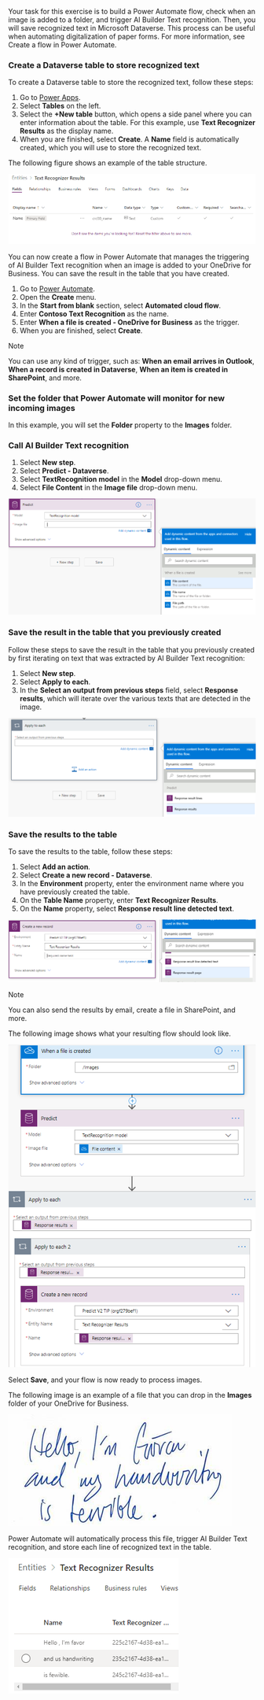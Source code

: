 Your task for this exercise is to build a Power Automate flow, check when an image is added to a folder, and trigger AI Builder Text recognition. Then, you will save recognized text in Microsoft Dataverse. This process can be useful when automating digitalization of paper forms. For more information, see Create a flow in Power Automate.

### Create a Dataverse table to store recognized text

To create a Dataverse table to store the recognized text, follow these steps:

1. Go to [Power Apps](https://make.powerapps.com).
2. Select **Tables** on the left.
3. Select the **+New table** button, which opens a side panel where you can enter information about the table. For this example, use **Text Recognizer Results** as the display name.
4. When you are finished, select **Create**. A **Name** field is automatically created, which you will use to store the recognized text.

The following figure shows an example of the table structure.

![Screenshot of the Text Recognizer Results table Fields tab showing the Name, Data type, Type, and other fields.](../media/image-2.png)

You can now create a flow in Power Automate that manages the triggering of AI Builder Text recognition when an image is added to your OneDrive for Business. You can save the result in the table that you have created.

1. Go to [Power Automate](https://flow.microsoft.com/).
2. Open the **Create** menu.
3. In the **Start from blank** section, select **Automated cloud flow**.
4. Enter **Contoso Text Recognition** as the name.
5. Enter **When a file is created - OneDrive for Business** as the trigger.
6. When you are finished, select **Create**.

> [!NOTE]
> You can use any kind of trigger, such as: **When an email arrives in Outlook**, **When a record is created in Dataverse**, **When an item is created in SharePoint**, and more.

### Set the folder that Power Automate will monitor for new incoming images

In this example, you will set the **Folder** property to the **Images** folder.

### Call AI Builder Text recognition

1. Select **New step**.
2. Select **Predict - Dataverse**.
3. Select **TextRecognition model** in the **Model** drop-down menu.
4. Select **File Content** in the **Image file** drop-down menu.

![Screenshot of the Predict step with the Image file Add dynamic content drop-down menu. Under When a file is created, File content is selected.](../media/image-3.png)

### Save the result in the table that you previously created

Follow these steps to save the result in the table that you previously created by first iterating on text that was extracted by AI Builder Text recognition:

1. Select **New step**.
2. Select **Apply to each**.
3. In the **Select an output from previous steps** field, select **Response results**, which will iterate over the various texts that are detected in the image.

![Screenshot of the Apply to each step with the Select an output Add dynamic content drop-down menu. Under Predict, Response results is selected.](../media/image-4.png)

### Save the results to the table

To save the results to the table, follow these steps:

1. Select **Add an action**.
2. Select **Create a new record - Dataverse**.
3. In the **Environment** property, enter the environment name where you have previously created the table.
4. On the **Table Name** property, enter **Text Recognizer Results**.
5. On the **Name** property, select **Response result line detected text**.

![Screenshot of the Create a new record step with the Name Add dynamic content drop-down menu. Response result page is selected.](../media/image-5.png)

> [!NOTE]
> You can also send the results by email, create a file in SharePoint, and more.

The following image shows what your resulting flow should look like.

![Screenshot of the resulting flow shows When a file is created, Predict, Apply to each, Apply to each 2 (nested), and Create a new record (nested).](../media/image-6.png)

Select **Save**, and your flow is now ready to process images.

The following image is an example of a file that you can drop in the **Images** folder of your OneDrive for Business.

![Example of a file that you can drop in the Images folder showing terrible handwritten text: Hello, I'm (illegible) and my handwriting is terrible.](../media/image-7.png)

Power Automate will automatically process this file, trigger AI Builder Text recognition, and store each line of recognized text in the table.

![Text Recognizer results return: Hello, I'm favor; and us handwriting; is fewible.](../media/image-8.png)
